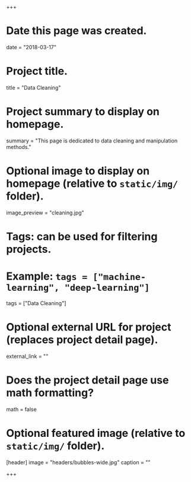 +++
# Date this page was created.
date = "2018-03-17"

# Project title.
title = "Data Cleaning"

# Project summary to display on homepage.
summary = "This page is dedicated to data cleaning and manipulation methods."

# Optional image to display on homepage (relative to `static/img/` folder).
image_preview = "cleaning.jpg"

# Tags: can be used for filtering projects.
# Example: `tags = ["machine-learning", "deep-learning"]`
tags = ["Data Cleaning"]

# Optional external URL for project (replaces project detail page).
external_link = ""

# Does the project detail page use math formatting?
math = false

# Optional featured image (relative to `static/img/` folder).
[header]
image = "headers/bubbles-wide.jpg"
caption = ""

+++

